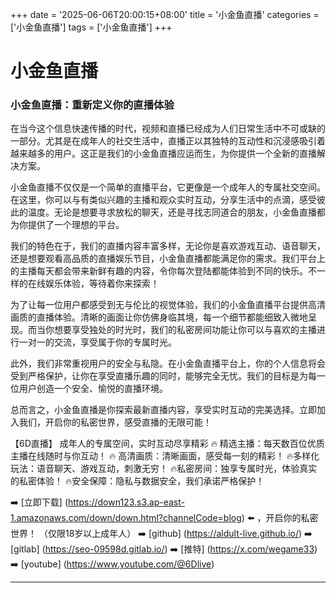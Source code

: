 +++
date = '2025-06-06T20:00:15+08:00'
title = '小金鱼直播'
categories = ['小金鱼直播']
tags = ['小金鱼直播']
+++

# 小金鱼直播

### 小金鱼直播：重新定义你的直播体验

在当今这个信息快速传播的时代，视频和直播已经成为人们日常生活中不可或缺的一部分。尤其是在成年人的社交生活中，直播正以其独特的互动性和沉浸感吸引着越来越多的用户。这正是我们的小金鱼直播应运而生，为你提供一个全新的直播解决方案。

小金鱼直播不仅仅是一个简单的直播平台，它更像是一个成年人的专属社交空间。在这里，你可以与有类似兴趣的主播和观众实时互动，分享生活中的点滴，感受彼此的温度。无论是想要寻求放松的聊天，还是寻找志同道合的朋友，小金鱼直播都为你提供了一个理想的平台。

我们的特色在于，我们的直播内容丰富多样，无论你是喜欢游戏互动、语音聊天，还是想要观看高品质的直播娱乐节目，小金鱼直播都能满足你的需求。我们平台上的主播每天都会带来新鲜有趣的内容，令你每次登陆都能体验到不同的快乐。不一样的在线娱乐体验，等待着你来探索！

为了让每一位用户都感受到无与伦比的视觉体验，我们的小金鱼直播平台提供高清画质的直播体验。清晰的画面让你仿佛身临其境，每一个细节都能细致入微地呈现。而当你想要享受独处的时光时，我们的私密房间功能让你可以与喜欢的主播进行一对一的交流，享受属于你的专属时光。

此外，我们非常重视用户的安全与私隐。在小金鱼直播平台上，你的个人信息将会受到严格保护，让你在享受直播乐趣的同时，能够完全无忧。我们的目标是为每一位用户创造一个安全、愉悦的直播环境。

总而言之，小金鱼直播是你探索最新直播内容，享受实时互动的完美选择。立即加入我们，开启你的私密世界，感受直播的无限可能！

【6D直播】
成年人的专属空间，实时互动尽享精彩
🔥 精选主播：每天数百位优质主播在线随时与你互动！
🔥 高清画质：清晰画面，感受每一刻的精彩！
🔥多样化玩法：语音聊天、游戏互动，刺激无穷！
🔥私密房间：独享专属时光，体验真实的私密体验！
🔥安全保障：隐私与数据安全，我们承诺严格保护！

➡️ [立即下载] (https://down123.s3.ap-east-1.amazonaws.com/down/down.html?channelCode=blog) ⬅️ ，开启你的私密世界！
（仅限18岁以上成年人）
➡️ [github] (https://aldult-live.github.io/)
➡️ [gitlab] (https://seo-09598d.gitlab.io/)
➡️ [推特] (https://x.com/wegame33)
➡️ [youtube] (https://www.youtube.com/@6Dlive)

---
